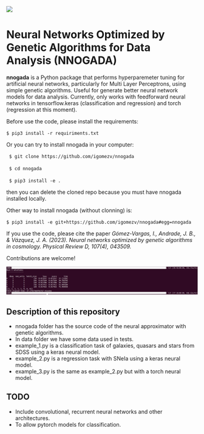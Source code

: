 [<img src="https://img.shields.io/badge/astro--ph.IM-%20%09arXiv%3A2209.02685-green.svg">](https://arxiv.org/abs/2209.02685)

# Neural Networks Optimized by Genetic Algorithms for Data Analysis (NNOGADA) 

**nnogada** is a Python package that performs hyperparemeter tuning for artificial neural networks, particularly for Multi Layer Perceptrons, using simple genetic algorithms. Useful for generate better neural network models for data analysis. Currently, only works with feedforward neural networks in tensorflow.keras (classification and regression) and torch (regression at this moment).

Before use the code, please install the requirements:

    $ pip3 install -r requiriments.txt
 
Or you can try to install nnogada in your computer:

     $ git clone https://github.com/igomezv/nnogada

     $ cd nnogada

     $ pip3 install -e .

then you can delete the cloned repo because you must have nnogada installed locally.

Other way to install nnogada (without clonning) is:

    $ pip3 install -e git+https://github.com/igomezv/nnogada#egg=nnogada


If you use the code, please cite the paper *Gómez-Vargas, I., Andrade, J. B., & Vázquez, J. A. (2023). Neural networks optimized by genetic algorithms in cosmology. Physical Review D, 107(4), 043509.*

Contributions are welcome!

![](https://raw.githubusercontent.com/igomezv/igomezv.github.io/master/assets/img/nnogada_output.png)

## Description of this repository

- nnogada folder has the source code of the neural approximator with genetic algorithms.
- In data folder we have some data used in tests. 
- example_1.py is a classification task of galaxies, quasars and stars from SDSS using a keras neural model.
- example_2.py is a regression task with SNeIa using a keras neural model.
- example_3.py is the same as example_2.py but with a torch neural model.

## TODO 

- Include convolutional, recurrent neural networks and other architectures.
- To allow pytorch models for classification.